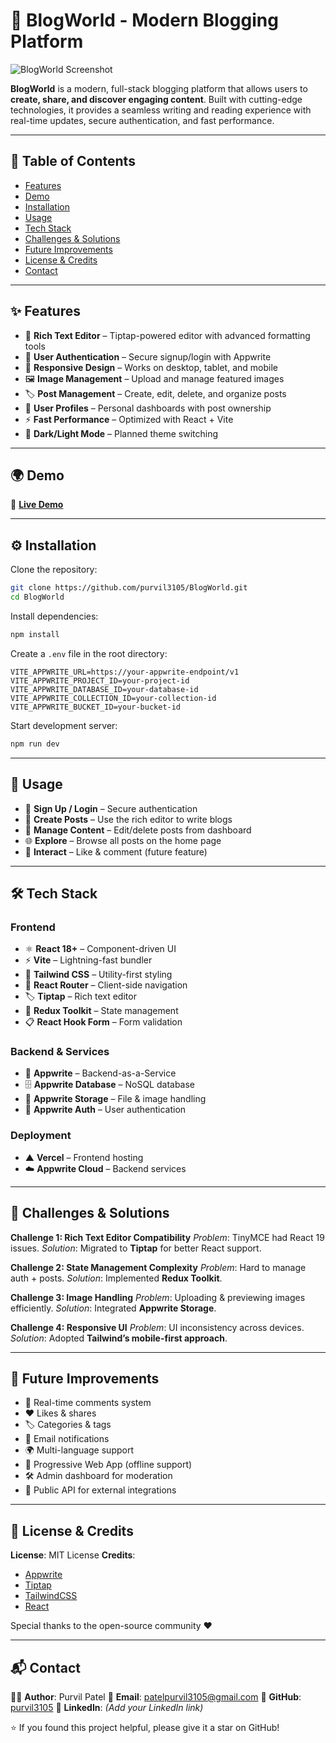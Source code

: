 # 📝 BlogWorld - Modern Blogging Platform

![BlogWorld Screenshot](https://via.placeholder.com/800x400/3b82f6/ffffff?text=BlogWorld+Screenshot)

**BlogWorld** is a modern, full-stack blogging platform that allows users to **create, share, and discover engaging content**. Built with cutting-edge technologies, it provides a seamless writing and reading experience with real-time updates, secure authentication, and fast performance.

---

## 📑 Table of Contents

* [Features](#-features)
* [Demo](#-demo)
* [Installation](#-installation)
* [Usage](#-usage)
* [Tech Stack](#-tech-stack)
* [Challenges & Solutions](#-challenges--solutions)
* [Future Improvements](#-future-improvements)
* [License & Credits](#-license--credits)
* [Contact](#-contact)

---

## ✨ Features

* 📝 **Rich Text Editor** – Tiptap-powered editor with advanced formatting tools
* 🔐 **User Authentication** – Secure signup/login with Appwrite
* 📱 **Responsive Design** – Works on desktop, tablet, and mobile
* 🖼️ **Image Management** – Upload and manage featured images
* 🏷️ **Post Management** – Create, edit, delete, and organize posts
* 👤 **User Profiles** – Personal dashboards with post ownership
* ⚡ **Fast Performance** – Optimized with React + Vite
* 🌙 **Dark/Light Mode** – Planned theme switching

---

## 🌍 Demo

🚀 **[Live Demo](blog-world-olive.vercel.app/)**

---

## ⚙️ Installation

Clone the repository:

```bash
git clone https://github.com/purvil3105/BlogWorld.git
cd BlogWorld
```

Install dependencies:

```bash
npm install
```

Create a `.env` file in the root directory:

```env
VITE_APPWRITE_URL=https://your-appwrite-endpoint/v1
VITE_APPWRITE_PROJECT_ID=your-project-id
VITE_APPWRITE_DATABASE_ID=your-database-id
VITE_APPWRITE_COLLECTION_ID=your-collection-id
VITE_APPWRITE_BUCKET_ID=your-bucket-id
```

Start development server:

```bash
npm run dev
```

---

## 🚀 Usage

* 🔑 **Sign Up / Login** – Secure authentication
* 📝 **Create Posts** – Use the rich editor to write blogs
* 📂 **Manage Content** – Edit/delete posts from dashboard
* 🌐 **Explore** – Browse all posts on the home page
* 💬 **Interact** – Like & comment (future feature)

---

## 🛠️ Tech Stack

### Frontend

* ⚛️ **React 18+** – Component-driven UI
* ⚡ **Vite** – Lightning-fast bundler
* 🎨 **Tailwind CSS** – Utility-first styling
* 🧭 **React Router** – Client-side navigation
* 🏷️ **Tiptap** – Rich text editor
* 🎯 **Redux Toolkit** – State management
* 📋 **React Hook Form** – Form validation

### Backend & Services

* 🔧 **Appwrite** – Backend-as-a-Service
* 🗄️ **Appwrite Database** – NoSQL database
* 💾 **Appwrite Storage** – File & image handling
* 🔐 **Appwrite Auth** – User authentication

### Deployment

* ▲ **Vercel** – Frontend hosting
* ☁️ **Appwrite Cloud** – Backend services

---

## 🧩 Challenges & Solutions

**Challenge 1: Rich Text Editor Compatibility**
*Problem*: TinyMCE had React 19 issues.
*Solution*: Migrated to **Tiptap** for better React support.

**Challenge 2: State Management Complexity**
*Problem*: Hard to manage auth + posts.
*Solution*: Implemented **Redux Toolkit**.

**Challenge 3: Image Handling**
*Problem*: Uploading & previewing images efficiently.
*Solution*: Integrated **Appwrite Storage**.

**Challenge 4: Responsive UI**
*Problem*: UI inconsistency across devices.
*Solution*: Adopted **Tailwind’s mobile-first approach**.

---

## 🚀 Future Improvements

* 💬 Real-time comments system
* ❤️ Likes & shares
* 🏷️ Categories & tags
* 📧 Email notifications
* 🌍 Multi-language support
* 📱 Progressive Web App (offline support)
* 🛠️ Admin dashboard for moderation
* 🔗 Public API for external integrations

---

## 📜 License & Credits

**License**: MIT License
**Credits**:

* [Appwrite](https://appwrite.io)
* [Tiptap](https://tiptap.dev)
* [TailwindCSS](https://tailwindcss.com)
* [React](https://react.dev)

Special thanks to the open-source community ❤️

---

## 📬 Contact

👨‍💻 **Author**: Purvil Patel
📧 **Email**: [patelpurvil3105@gmail.com](mailto:patelpurvil3105@gmail.com)
🐙 **GitHub**: [purvil3105](https://github.com/purvil3105)
💼 **LinkedIn**: *(Add your LinkedIn link)*

⭐ If you found this project helpful, please give it a star on GitHub!
